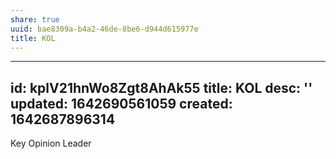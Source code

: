 ```yaml
---
share: true
uuid: bae8309a-b4a2-46de-8be6-d944d615977e
title: KOL
---
```

---
id: kplV21hnWo8Zgt8AhAk55
title: KOL
desc: ''
updated: 1642690561059
created: 1642687896314
---

Key Opinion Leader